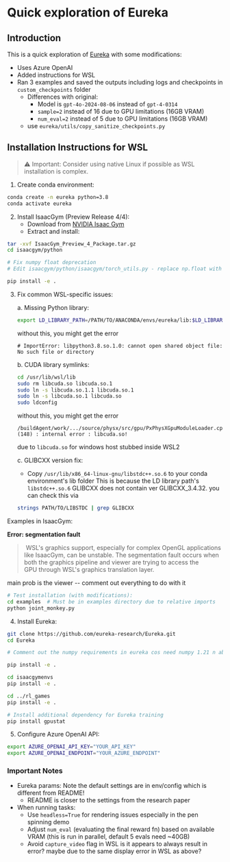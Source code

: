# Quick exploration of Eureka

## Introduction
This is a quick exploration of [Eureka](https://github.com/eureka-research/Eureka) with some modifications:
- Uses Azure OpenAI
- Added instructions for WSL
- Ran 3 examples and saved the outputs including logs and checkpoints in `custom_checkpoints` folder
  - Differences with original: 
    - Model is `gpt-4o-2024-08-06` instead of `gpt-4-0314`
    - `sample=2` instead of 16 due to GPU limitations (16GB VRAM)
    - `num_eval=2` instead of 5 due to GPU limitations (16GB VRAM)
  - use `eureka/utils/copy_sanitize_checkpoints.py`


## Installation Instructions for WSL

> ⚠️ Important: Consider using native Linux if possible as WSL installation is complex.

1. Create conda environment:
```bash
conda create -n eureka python=3.8
conda activate eureka
```

2. Install IsaacGym (Preview Release 4/4):
   - Download from [NVIDIA Isaac Gym](https://developer.nvidia.com/isaac-gym)
   - Extract and install:

```bash
tar -xvf IsaacGym_Preview_4_Package.tar.gz
cd isaacgym/python

# Fix numpy float deprecation
# Edit isaacgym/python/isaacgym/torch_utils.py - replace np.float with np.float64 at line 135

pip install -e .
```  

3. Fix common WSL-specific issues:

   a. Missing Python library:
    ```bash
    export LD_LIBRARY_PATH=/PATH/TO/ANACONDA/envs/eureka/lib:$LD_LIBRARY_PATH
    ```

    without this, you might get the error

    ```console
    # ImportError: libpython3.8.so.1.0: cannot open shared object file: No such file or directory
    ```


    b. CUDA library symlinks:
    ```bash
    cd /usr/lib/wsl/lib
    sudo rm libcuda.so libcuda.so.1
    sudo ln -s libcuda.so.1.1 libcuda.so.1
    sudo ln -s libcuda.so.1 libcuda.so
    sudo ldconfig
    ```

    without this, you might get the error

    ```console
    /buildAgent/work/.../source/physx/src/gpu/PxPhysXGpuModuleLoader.cpp (148) : internal error : libcuda.so!
    ```
    due to `libcuda.so` for windows host stubbed inside WSL2

   c. GLIBCXX version fix:
   - Copy `/usr/lib/x86_64-linux-gnu/libstdc++.so.6` to your conda environment's lib folder
   This is because the LD library path's `libstdc++.so.6` GLIBCXX does not contain ver GLIBCXX_3.4.32. you can check this via 
    ```bash
    strings PATH/TO/LIBSTDC | grep GLIBCXX
    ```

Examples in IsaacGym:

**Error: segmentation fault**

>  WSL's graphics support, especially for complex OpenGL applications like IsaacGym, can be unstable. The segmentation fault occurs when both the graphics pipeline and viewer are trying to access the GPU through WSL's graphics translation layer.

main prob is the viewer -- comment out everything to do with it

```bash
# Test installation (with modifications):
cd examples  # Must be in examples directory due to relative imports
python joint_monkey.py
```


4. Install Eureka:

```bash
git clone https://github.com/eureka-research/Eureka.git
cd Eureka

# Comment out the numpy requirements in eureka cos need numpy 1.21 n above (package used 1.20) for the NDARRAY type which is used during Eureka training

pip install -e .

cd isaacgymenvs
pip install -e .

cd ../rl_games
pip install -e .

# Install additional dependency for Eureka training
pip install gpustat
```

5. Configure Azure OpenAI API:
```bash
export AZURE_OPENAI_API_KEY="YOUR_API_KEY"
export AZURE_OPENAI_ENDPOINT="YOUR_AZURE_ENDPOINT"
```

### Important Notes
- Eureka params: Note the default settings are in env/config which is different from README!
  - README is closer to the settings from the research paper
- When running tasks:
  - Use `headless=True` for rendering issues especially in the pen spinning demo
  - Adjust `num_eval` (evaluating the final reward fn) based on available VRAM (this is run in parallel, default 5 evals need ~40GB)
  - Avoid `capture_video` flag in WSL is it appears to always result in error? maybe due to the same display error in WSL as above?
```
